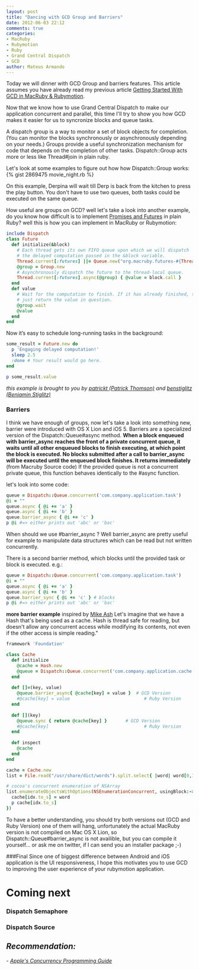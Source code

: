 ```yaml
---
layout: post
title: "Dancing with GCD Group and Barriers"
date: 2012-06-03 22:12
comments: true
categories: 
- MacRuby
- Rubymotion
- Ruby
- Grand Central Dispatch
- GCD
author: Mateus Armando
---
```

Today we will dinner with GCD Group and barriers features. This article assumes you have already read my previous article [Getting Started With GCD in MacRuby & Rubymotion](/blog/2012/05/31/getting-started-with-grand-central-dispatch-in-macruby-and-rubymotion/).

Now that we know how to use Grand Central Dispatch to make our application concurrent and parallel, this time I'll try to show you how GCD makes it easier for us to syncronize blocks and queue tasks.

A dispatch group is a way to monitor a set of block objects for completion. (You can monitor the blocks synchronously or asynchronously depending on your needs.) Groups provide a useful synchronization mechanism for code that depends on the completion of other tasks. Dispatch::Group acts more or less like Thread#join in plain ruby.

Let's look at some examples to figure out how how Dispatch::Group works:
{% gist 2869475 movie_night.rb %}

On this example, Derpina will wait till Derp is back from the kitchen to press the play button. You don't have to use two queues, both tasks could be executed on the same queue.

How useful are groups on GCD? well let's take a look into another example, do you know how difficult is to implement [Promises and Futures](http://en.wikipedia.org/wiki/Futures_and_promises) in plain Ruby? well this is how you can implement in MacRuby or Rubymotion:

```ruby
include Dispatch
class Future
  def initialize(&block)
    # Each thread gets its own FIFO queue upon which we will dispatch
    # the delayed computation passed in the &block variable.
    Thread.current[:futures] ||= Queue.new("org.macruby.futures-#{Thread.current.object_id}")
    @group = Group.new
    # Asynchronously dispatch the future to the thread-local queue.
    Thread.current[:futures].async(@group) { @value = block.call }
  end
  def value
    # Wait for the computation to finish. If it has already finished, then
    # just return the value in question.
    @group.wait
    @value
  end
end
```

Now it’s easy to schedule long-running tasks in the background:
```ruby
some_result = Future.new do
  p 'Engaging delayed computation!'
  sleep 2.5
  :done # Your result would go here.
end

p some_result.value
```
 <em>this example is brought to you by [patrickt (Patrick Thomson)](https://github.com/patrickt) and [benstiglitz (Benjamin Stiglitz)](https://github.com/benstiglitz)</em>
 

### Barriers
I think we have enough of groups, now let's take a look into something new, barrier were introduced with OS X Lion and iOS 5. Barriers are a specialized version of the Dispatch::Queue#async method. __When a block enqueued with barrier_async reaches the front of a private concurrent queue, it waits until all other enqueued blocks to finish executing, at which point the block is executed. No blocks submitted after a call to barrier_async will be executed until the enqueued block finishes. It returns immediately__ (from Macruby Source code)
If the provided queue is not a concurrent private queue, this function behaves identically to the #async function. 

let's look into some code:
```ruby Dispatch::Queue#barrier_async
queue = Dispatch::Queue.concurrent('com.company.application.task')
@i = ""
queue.async { @i += 'a' }
queue.async { @i += 'b' }
queue.barrier_async { @i += 'c' }
p @i #=> either prints out 'abc' or 'bac'
``` 
When should we use #barrier_async ? Well barrier_async are pretty useful for example to manipulate data structures which can be read but not written concurrently.

There is a second barrier method, which blocks until the provided task or block is executed.
e.g.:
```ruby Dispatch::Queue#barrier_sync
queue = Dispatch::Queue.concurrent('com.company.application.task')
@i = ""
queue.async { @i += 'a' }
queue.async { @i += 'b' }
queue.barrier_sync { @i += 'c' } # blocks
p @i #=> either prints out 'abc' or 'bac'
```
**more barrier example** inspired by [Mike Ash](http://www.mikeash.com/pyblog/friday-qa-2011-10-14-whats-new-in-gcd.html)
Let's imagine that we have a Hash that's being used as a cache. Hash is thread safe for reading, but doesn't allow any concurrent access while modifying its contents, not even if the other access is simple reading." 

```ruby 
framework 'Foundation'

class Cache
  def initialize
    @cache = Hash.new
    @queue = Dispatch::Queue.concurrent('com.company.application.cache')
  end
 
  def []=(key, value)
    @queue.barrier_async{ @cache[key] = value }  # GCD Version
    #@cache[key] = value							# Ruby Version
  end
 
  def [](key)
    @queue.sync { return @cache[key] }	 	 # GCD Version
    #@cache[key]									# Ruby Version
  end
 
  def inspect
    @cache
  end
end

cache = Cache.new
list = File.read("/usr/share/dict/words").split.select{ |word| word[0,1].downcase == "a" }

# cocoa's concurrent enumeration of NSArray
list.enumerateObjectsWithOptions(NSEnumerationConcurrent, usingBlock:-> word, idx, stop {
  cache[idx.to_s] = word
  p cache[idx.to_s]
})
```
To have a better understanding, you should try both versions out (GCD and Ruby Version) one of them will hang, unfortunately the actual MacRuby version is not compiled on Mac OS X Lion, so Dispatch::Queue#barrier_async is not availible, but you can compile it yourself... or ask me on twitter, if I can send you an installer package ;-)

###Final
Since one of biggest difference between Android and iOS application is the UI responsiveness, I hope this motivates you to use GCD to improving the user experience of your rubymotion application.

# Coming next
 
### Dispatch Semaphore
### Dispatch Source


## *Recommendation:*
 <em>- [Apple's Concurrency Programming Guide](http://developer.apple.com/library/ios/#documentation/General/Conceptual/ConcurrencyProgrammingGuide/Introduction/Introduction.html#//apple_ref/doc/uid/TP40008091-CH1-SW1)</em><br/>
